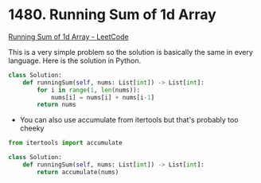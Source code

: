 # 1480. Running Sum of 1d Array
[Running Sum of 1d Array - LeetCode](https://leetcode.com/problems/running-sum-of-1d-array/description/?envType=study-plan&id=level-1)

This is a very simple problem so the solution is basically the same in every language.
Here is the solution in Python.

```python
class Solution:
    def runningSum(self, nums: List[int]) -> List[int]:
        for i in range(1, len(nums)):
            nums[i] = nums[i] + nums[i-1]
        return nums
```

- You can also use accumulate from itertools but that's probably too cheeky
```python
from itertools import accumulate

class Solution:
    def runningSum(self, nums: List[int]) -> List[int]:
        return accumulate(nums)
```